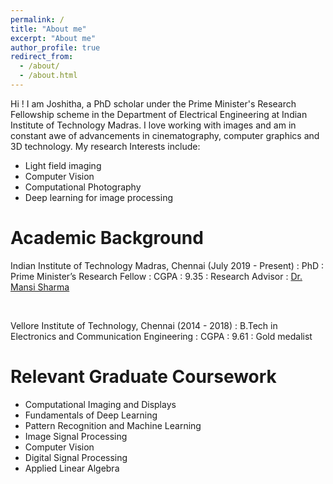 ```yaml
---
permalink: /
title: "About me"
excerpt: "About me"
author_profile: true
redirect_from: 
  - /about/
  - /about.html
---
```


Hi ! I am Joshitha, a PhD scholar under the Prime Minister's Research Fellowship scheme in the Department of Electrical Engineering at Indian Institute of Technology Madras. I love working with images and am in constant awe of advancements in cinematography, computer graphics and 3D technology. My research Interests include:
- Light field imaging
- Computer Vision
- Computational Photography
- Deep learning for image processing

Academic Background
======
Indian Institute of Technology Madras, Chennai  (July 2019 - Present)
:   PhD
:   Prime Minister’s Research Fellow
:   CGPA : 9.35
:   Research Advisor : [Dr. Mansi Sharma](https://sites.google.com/site/mansisharmaiitd/)


<br>

Vellore Institute of Technology, Chennai        (2014 - 2018)
:   B.Tech in Electronics and Communication Engineering
:   CGPA : 9.61
:   Gold medalist

Relevant Graduate Coursework
======
- Computational Imaging and Displays
- Fundamentals of Deep Learning
- Pattern Recognition and Machine Learning
- Image Signal Processing
- Computer Vision
- Digital Signal Processing
- Applied Linear Algebra
